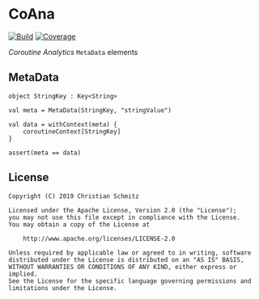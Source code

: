 # CoAna
[![Build][travis-shield]][travis]
[![Coverage][codecov-shield]][codecov]

_Coroutine Analytics_ `MetaData` elements

## MetaData

    object StringKey : Key<String>

    val meta = MetaData(StringKey, "stringValue")

    val data = withContext(meta) {
        coroutineContext[StringKey]
    }

    assert(meta == data)


## License

    Copyright (C) 2019 Christian Schmitz

    Licensed under the Apache License, Version 2.0 (the "License");
    you may not use this file except in compliance with the License.
    You may obtain a copy of the License at

        http://www.apache.org/licenses/LICENSE-2.0

    Unless required by applicable law or agreed to in writing, software
    distributed under the License is distributed on an "AS IS" BASIS,
    WITHOUT WARRANTIES OR CONDITIONS OF ANY KIND, either express or implied.
    See the License for the specific language governing permissions and
    limitations under the License.


  [travis-shield]: https://travis-ci.com/tynn-xyz/CoAna.svg
  [travis]: https://travis-ci.com/tynn-xyz/CoAna
  [codecov-shield]: https://codecov.io/gh/tynn-xyz/CoAna/badge.svg
  [codecov]: https://codecov.io/gh/tynn-xyz/CoAna
